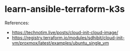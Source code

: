 # learn-ansible-terraform-k3s

References:

* https://technotim.live/posts/cloud-init-cloud-image/
* https://registry.terraform.io/modules/sdhibit/cloud-init-vm/proxmox/latest/examples/ubuntu_single_vm